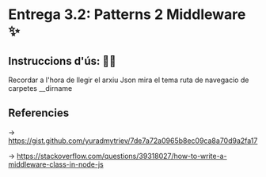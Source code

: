 # Entrega 3.2: Patterns 2 Middleware ✨

## Instruccions d'ús: 🧙‍♂️

Recordar a l'hora de llegir el arxiu Json mira el tema ruta de navegacio de carpetes __dirname

## Referencies

-> https://gist.github.com/yuradmytriev/7de7a72a0965b8ec09ca8a70d9a2fa17

-> https://stackoverflow.com/questions/39318027/how-to-write-a-middleware-class-in-node-js

